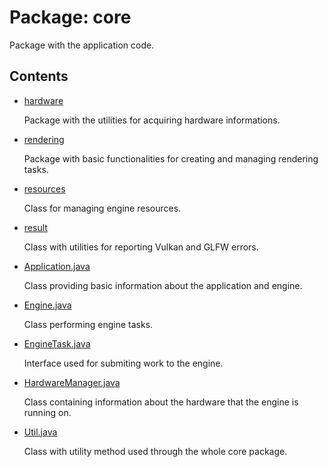 # Package: core

<p>
  Package with the application code.
</p>

## Contents
<ul>
  
  <li>
    <a href="https://github.com/CesarChodun/Depth/tree/master/src/core/hardware">hardware</a>
    <p> Package with the utilities for acquiring hardware informations. </p>
  </li>
 
 <li>
    <a href="https://github.com/CesarChodun/Depth/tree/master/src/core/rendering">rendering</a>
    <p> Package with basic functionalities for creating and managing rendering tasks.</p>
  </li>
 
 <li>
    <a href="https://github.com/CesarChodun/Depth/tree/master/src/core/resources">resources </a>
    <p> Class for managing engine resources. </p>
  </li>
  
  <li>
    <a href="https://github.com/CesarChodun/Depth/tree/master/src/core/result">result</a>
    <p> Class with utilities for reporting Vulkan and GLFW errors.</p>
  </li>
  
  <li>
    <a href="https://github.com/CesarChodun/Depth/tree/master/src/core/Application.java">Application.java</a>
    <p> Class providing basic information about the application and engine. </p>
  </li>
  
  <li>
    <a href="https://github.com/CesarChodun/Depth/tree/master/src/core/Engine.java">Engine.java</a>
    <p> Class performing engine tasks. </p>
  </li>
  
  <li>
    <a href="https://github.com/CesarChodun/Depth/tree/master/src/core/EngineTask.java">EngineTask.java</a>
    <p> Interface used for submiting work to the engine. </p>
  </li>
  
  <li>
    <a href="https://github.com/CesarChodun/Depth/tree/master/src/core/HardwareManager.java">HardwareManager.java</a>
    <p> Class containing information about the hardware that the engine is running on. </p>
  </li>
  
  <li>
    <a href="https://github.com/CesarChodun/Depth/tree/master/src/core/Util.java">Util.java</a>
    <p> Class with utility method used through the whole core package. </p>
  </li>
 <!---
  <li>
    <a href="https://github.com/CesarChodun/Depth/tree/master/src/core/"></a>
    <p> </p>
  </li>
  --->
</ul>
